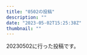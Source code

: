 ```yaml
---
title: "0502の投稿"
description: ""
date: "2023-05-02T15:25:38Z"
thumbnail: ""
---
```

20230502に行った投稿です。
<!--more-->
